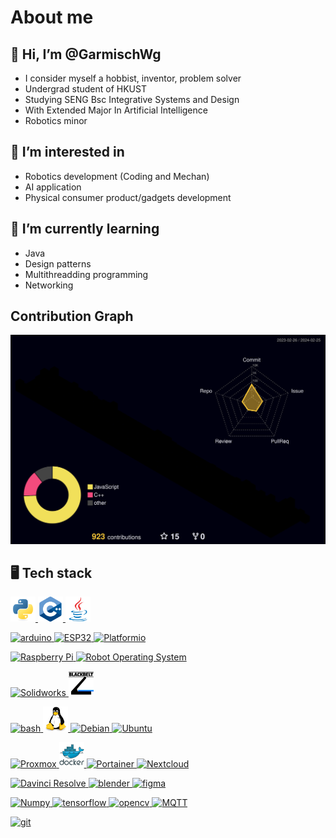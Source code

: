 # About me
## 👋 Hi, I’m @GarmischWg
  - I consider myself a hobbist, inventor, problem solver
  - Undergrad student of HKUST
  - Studying SENG Bsc Integrative Systems and Design 
  - With Extended Major In Artificial Intelligence 
  - Robotics minor

## 👀 I’m interested in
  - Robotics development (Coding and Mechan)
  - AI application
  - Physical consumer product/gadgets development

## 🌱 I’m currently learning
  - Java
  - Design patterns
  - Multithreadding programming
  - Networking

## Contribution Graph

![](./profile-3d-contrib/profile-night-rainbow.svg)

## 🖥️ Tech stack
<p align="left"> 

<a href="https://www.python.org" target="_blank" rel="noreferrer"> <img src="https://raw.githubusercontent.com/devicons/devicon/master/icons/python/python-original.svg" alt="python" width="40" height="40"/> </a> 
<a href="https://www.w3schools.com/cpp/" target="_blank" rel="noreferrer"> <img src="https://raw.githubusercontent.com/devicons/devicon/master/icons/cplusplus/cplusplus-original.svg" alt="cplusplus" width="40" height="40"/> </a> 
<a href="https://www.java.com" target="_blank" rel="noreferrer"> <img src="https://raw.githubusercontent.com/devicons/devicon/master/icons/java/java-original.svg" alt="java" width="40" height="40"/> </a>

<a href="https://www.arduino.cc/" target="_blank" rel="noreferrer"> <img src="https://cdn.worldvectorlogo.com/logos/arduino-1.svg" alt="arduino" width="40" height="40"/> </a> 
<a href="https://github.com/espressif" target="_blank" rel="noreferrer"> <img src="https://avatars.githubusercontent.com/u/9460735?s=200&v=4" alt="ESP32" width="40" height="40"/> </a> 
<a href="https://github.com/platformio" target="_blank" rel="noreferrer"> <img src="https://upload.wikimedia.org/wikipedia/commons/thumb/c/cd/PlatformIO_logo.svg/900px-PlatformIO_logo.svg.png?20220205132823" alt="Platformio" width="40" height="40"/> </a> 

<a href="https://www.raspberrypi.org/" target="_blank" rel="noreferrer"> <img src="https://www.raspberrypi.org/pagekit-assets/media/images/4913a547895720ff30c1.svg" alt="Raspberry Pi" width="120" height="40"/> </a> 
<a href="https://docs.ros.org/en/humble/index.html" target="_blank" rel="noreferrer"> <img src="https://www.ros.org/imgs/logo-white.png" alt="Robot Operating System" width="150" height="40"/> </a> 

<a href="https://www.solidworks.com/" target="_blank" rel="noreferrer"> <img src="https://www.3ds.com/assets/3ds-navigation/Solidworks-logo_red.svg" alt="Solidworks" width="120" height="40"/> </a> 
<a href="https://github.com/Ultimaker/Cura" target="_blank" rel="noreferrer"> <img src="https://github.com/Ultimaker/Cura/raw/main/resources/images/cura-icon.png" alt="Cura" width="40" height="40"/> </a> 

<a href="https://www.gnu.org/software/bash/" target="_blank" rel="noreferrer"> <img src="https://upload.wikimedia.org/wikipedia/commons/thumb/8/82/Gnu-bash-logo.svg/180px-Gnu-bash-logo.svg.png" alt="bash" width="100" height="40"/> </a> 
<a href="https://www.linux.org/" target="_blank" rel="noreferrer"> <img src="https://raw.githubusercontent.com/devicons/devicon/master/icons/linux/linux-original.svg" alt="linux" width="40" height="40"/> </a> 
<a href="https://www.debian.org/" target="_blank" rel="noreferrer"> <img src="https://www.debian.org/logos/openlogo-nd.svg" alt="Debian" width="40" height="40"/> </a> 
<a href="https://ubuntu.com/" target="_blank" rel="noreferrer"> <img src="https://upload.wikimedia.org/wikipedia/commons/9/9e/UbuntuCoF.svg" alt="Ubuntu" width="40" height="40"/> </a> 

<a href="https://proxmox.com/en/" target="_blank" rel="noreferrer"> <img src="https://proxmox.com/images/proxmox/logos/mediakit-proxmox-server-solutions-logos-dark.svg" alt="Proxmox" width="230" height="40"/> </a> 
<a href="https://www.docker.com/" target="_blank" rel="noreferrer"> <img src="https://raw.githubusercontent.com/devicons/devicon/master/icons/docker/docker-original-wordmark.svg" alt="docker" width="40" height="40"/> </a> 
<a href="https://www.portainer.io/" target="_blank" rel="noreferrer"> <img src="https://www.portainer.io/hubfs/portainer-logo-black.svg" alt="Portainer" width="100" height="40"/> </a> 
<a href="https://nextcloud.com/" target="_blank" rel="noreferrer"> <img src="https://upload.wikimedia.org/wikipedia/commons/thumb/6/60/Nextcloud_Logo.svg/212px-Nextcloud_Logo.svg.png?20210301111141" alt="Nextcloud" width="55" height="40"/> </a>

<a href="https://www.blackmagicdesign.com/products/davinciresolve" target="_blank" rel="noreferrer"> <img src="https://upload.wikimedia.org/wikipedia/commons/9/90/DaVinci_Resolve_17_logo.svg" alt="Davinci Resolve" width="40" height="40"/> </a> 
<a href="https://www.blender.org/" target="_blank" rel="noreferrer"> <img src="https://download.blender.org/branding/community/blender_community_badge_white.svg" alt="blender" width="40" height="40"/> </a> <a href="https://www.figma.com/" target="_blank" rel="noreferrer"> <img src="https://www.vectorlogo.zone/logos/figma/figma-icon.svg" alt="figma" width="40" height="40"/> </a> 


<a href="https://numpy.org/" target="_blank" rel="noreferrer"> <img src="https://numpy.org/images/logo.svg" alt="Numpy" width="40" height="40"/> </a> 
<a href="https://www.tensorflow.org" target="_blank" rel="noreferrer"> <img src="https://www.vectorlogo.zone/logos/tensorflow/tensorflow-icon.svg" alt="tensorflow" width="40" height="40"/> </a> <a href="https://opencv.org/" target="_blank" rel="noreferrer"> <img src="https://www.vectorlogo.zone/logos/opencv/opencv-icon.svg" alt="opencv" width="40" height="40"/> </a>
<a href="https://mqtt.org/" target="_blank" rel="noreferrer"> <img src="https://mqtt.org/assets/img/mqtt-logo-transp.svg" alt="MQTT" width="100" height="40"/> </a> 

<a href="https://git-scm.com/" target="_blank" rel="noreferrer"> <img src="https://www.vectorlogo.zone/logos/git-scm/git-scm-icon.svg" alt="git" width="40" height="40"/> </a> 
 </p>


<!---
GarmischWg/GarmischWg is a ✨ special ✨ repository because its `README.md` (this file) appears on your GitHub profile.
You can click the Preview link to take a look at your changes.
--->
